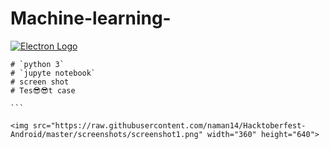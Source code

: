 # Machine-learning-
[![Electron Logo](https://electronjs.org/images/electron-logo.svg)](https://electronjs.org)
````
# `python 3`
# `jupyte notebook`
# screen shot 
# Tes😎😎t case

```

<img src="https://raw.githubusercontent.com/naman14/Hacktoberfest-Android/master/screenshots/screenshot1.png" width="360" height="640">

